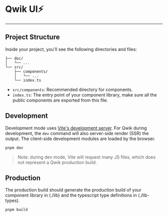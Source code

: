 # Qwik UI⚡️

***

## Project Structure

Inside your project, you'll see the following directories and files:

```
├── doc/
│   └── ...
└── src/
    ├── components/
    │   └── ...
    └── index.ts
```

* `src/components`: Recommended directory for components.
* `index.ts`: The entry point of your component library, make sure all the public components are exported from this file.

## Development

Development mode uses [Vite's development server](https://vitejs.dev/). For Qwik during development, the `dev` command will also server-side render (SSR) the output. The client-side development modules are loaded by the browser.

```
pnpm dev
```

> Note: during dev mode, Vite will request many JS files, which does not represent a Qwik production build.

## Production

The production build should generate the production build of your component library in (./lib) and the typescript type definitions in (./lib-types).

```
pnpm build
```
